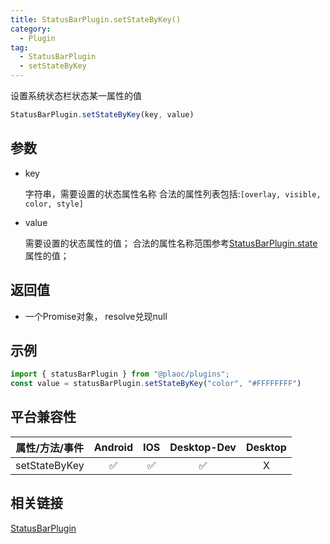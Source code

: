 ```yaml
---
title: StatusBarPlugin.setStateByKey()
category:
  - Plugin
tag:
  - StatusBarPlugin
  - setStateByKey 
---
```


设置系统状态栏状态某一属性的值

```js
StatusBarPlugin.setStateByKey(key, value)
```

## 参数

  - key

    字符串，需要设置的状态属性名称
    合法的属性列表包括:`[overlay, visible, color, style]`

  - value
  
    需要设置的状态属性的值；
    合法的属性名称范围参考[StatusBarPlugin.state](./index.md)属性的值；

## 返回值

  - 一个Promise对象， resolve兑现null

## 示例
```js
import { statusBarPlugin } from "@plaoc/plugins";
const value = statusBarPlugin.setStateByKey("color", "#FFFFFFFF")
```


## 平台兼容性

| 属性/方法/事件 | Android | IOS | Desktop-Dev | Desktop |
|:------------:|:-------:|:---:|:-----------:|:-------:|
| setStateByKey | ✅      | ✅  | ✅          | X       |

## 相关链接

[StatusBarPlugin](./index.md)


